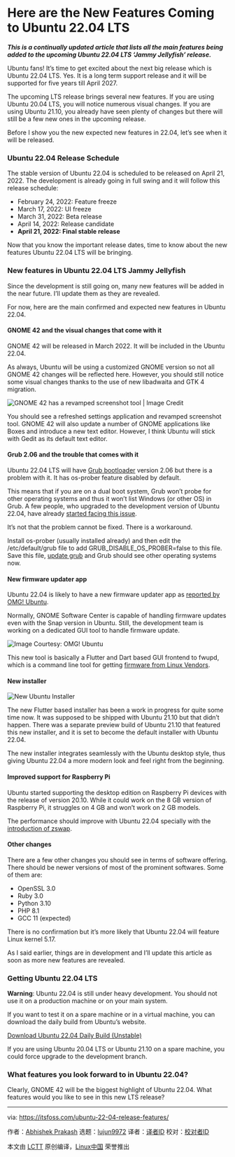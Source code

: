 [#]: subject: "Here are the New Features Coming to Ubuntu 22.04 LTS"
[#]: via: "https://itsfoss.com/ubuntu-22-04-release-features/"
[#]: author: "Abhishek Prakash https://itsfoss.com/author/abhishek/"
[#]: collector: "lujun9972"
[#]: translator: "wxy"
[#]: reviewer: " "
[#]: publisher: " "
[#]: url: " "

Here are the New Features Coming to Ubuntu 22.04 LTS
======

_**This is a continually updated article that lists all the main features being added to the upcoming Ubuntu 22.04 LTS ‘Jammy Jellyfish’ release.**_

Ubuntu fans! It’s time to get excited about the next big release which is Ubuntu 22.04 LTS. Yes. It is a long term support release and it will be supported for five years till April 2027.

The upcoming LTS release brings several new features. If you are using Ubuntu 20.04 LTS, you will notice numerous visual changes. If you are using Ubuntu 21.10, you already have seen plenty of changes but there will still be a few new ones in the upcoming release.

Before I show you the new expected new features in 22.04, let’s see when it will be released.

### Ubuntu 22.04 Release Schedule

The stable version of Ubuntu 22.04 is scheduled to be released on April 21, 2022. The development is already going in full swing and it will follow this release schedule:

  * February 24, 2022: Feature freeze
  * March 17, 2022: UI freeze
  * March 31, 2022: Beta release
  * April 14, 2022: Release candidate
  * **April 21, 2022: Final stable release**



Now that you know the important release dates, time to know about the new features Ubuntu 22.04 LTS will be bringing.

### New features in Ubuntu 22.04 LTS Jammy Jellyfish

Since the development is still going on, many new features will be added in the near future. I’ll update them as they are revealed.

For now, here are the main confirmed and expected new features in Ubuntu 22.04.

#### GNOME 42 and the visual changes that come with it

GNOME 42 will be released in March 2022. It will be included in the Ubuntu 22.04.

As always, Ubuntu will be using a customized GNOME version so not all GNOME 42 changes will be reflected here. However, you should still notice some visual changes thanks to the use of new libadwaita and GTK 4 migration.

![GNOME 42 has a revamped screenshot tool | Image Credit][1]

You should see a refreshed settings application and revamped screenshot tool. GNOME 42 will also update a number of GNOME applications like Boxes and introduce a new text editor. However, I think Ubuntu will stick with Gedit as its default text editor.

#### Grub 2.06 and the trouble that comes with it

Ubuntu 22.04 LTS will have [Grub bootloader][2] version 2.06 but there is a problem with it. It has os-prober feature disabled by default.

This means that if you are on a dual boot system, Grub won’t probe for other operating systems and thus it won’t list Windows (or other OS) in Grub. A few people, who upgraded to the development version of Ubuntu 22.04, have already [started facing this issue][3].

It’s not that the problem cannot be fixed. There is a workaround.

Install os-prober (usually installed already) and then edit the /etc/default/grub file to add GRUB_DISABLE_OS_PROBER=false to this file. Save this file, [update grub][4] and Grub should see other operating systems now.

#### New firmware updater app

Ubuntu 22.04 is likely to have a new firmware updater app as [reported by OMG! Ubuntu][5].

Normally, GNOME Software Center is capable of handling firmware updates even with the Snap version in Ubuntu. Still, the development team is working on a dedicated GUI tool to handle firmware update.

![Image Courtesy: OMG! Ubuntu][6]

This new tool is basically a Flutter and Dart based GUI frontend to fwupd, which is a command line tool for getting [firmware from Linux Vendors][7].

#### New installer

![New Ubuntu Installer][8]

The new Flutter based installer has been a work in progress for quite some time now. It was supposed to be shipped with Ubuntu 21.10 but that didn’t happen. There was a separate preview build of Ubuntu 21.10 that featured this new installer, and it is set to become the default installer with Ubuntu 22.04.

The new installer integrates seamlessly with the Ubuntu desktop style, thus giving Ubuntu 22.04 a more modern look and feel right from the beginning.

#### Improved support for Raspberry Pi

Ubuntu started supporting the desktop edition on Raspberry Pi devices with the release of version 20.10. While it could work on the 8 GB version of Raspberry Pi, it struggles on 4 GB and won’t work on 2 GB models.

The performance should improve with Ubuntu 22.04 specially with the [introduction of zswap][9].

#### Other changes

There are a few other changes you should see in terms of software offering. There should be newer versions of most of the prominent softwares. Some of them are:

  * OpenSSL 3.0
  * Ruby 3.0
  * Python 3.10
  * PHP 8.1
  * GCC 11 (expected)



There is no confirmation but it’s more likely that Ubuntu 22.04 will feature Linux kernel 5.17.

As I said earlier, things are in development and I’ll update this article as soon as more new features are revealed.

### Getting Ubuntu 22.04 LTS

**Warning**: Ubuntu 22.04 is still under heavy development. You should not use it on a production machine or on your main system.

If you want to test it on a spare machine or in a virtual machine, you can download the daily build from Ubuntu’s website.

[Download Ubuntu 22.04 Daily Build (Unstable)][10]

If you are using Ubuntu 20.04 LTS or Ubuntu 21.10 on a spare machine, you could force upgrade to the development branch.

### What features you look forward to in Ubuntu 22.04?

Clearly, GNOME 42 will be the biggest highlight of Ubuntu 22.04. What features would you like to see in this new LTS release?

--------------------------------------------------------------------------------

via: https://itsfoss.com/ubuntu-22-04-release-features/

作者：[Abhishek Prakash][a]
选题：[lujun9972][b]
译者：[译者ID](https://github.com/译者ID)
校对：[校对者ID](https://github.com/校对者ID)

本文由 [LCTT](https://github.com/LCTT/TranslateProject) 原创编译，[Linux中国](https://linux.cn/) 荣誉推出

[a]: https://itsfoss.com/author/abhishek/
[b]: https://github.com/lujun9972
[1]: https://i0.wp.com/itsfoss.com/wp-content/uploads/2022/01/gnome-42-screenshot-tool.png?resize=800%2C600&ssl=1
[2]: https://itsfoss.com/what-is-grub/
[3]: https://itsfoss.community/t/windows-10-boot-option-missing-in-grub-after-upgrading-to-ubuntu-22-04-developer-version/8306/5
[4]: https://itsfoss.com/update-grub/
[5]: https://www.omgubuntu.co.uk/2021/11/ubuntu-is-working-on-a-new-firmware-updater-app
[6]: https://i0.wp.com/itsfoss.com/wp-content/uploads/2022/01/gnome-firmware-on-ubuntu.jpg?resize=800%2C436&ssl=1
[7]: https://fwupd.org/
[8]: https://i0.wp.com/itsfoss.com/wp-content/uploads/2022/01/ubuntu-new-installer.jpeg?resize=720%2C478&ssl=1
[9]: https://www.omgubuntu.co.uk/2022/01/ubuntu-on-raspberry-pi-4-2gb-zswap
[10]: https://cdimage.ubuntu.com/daily-live/current/
